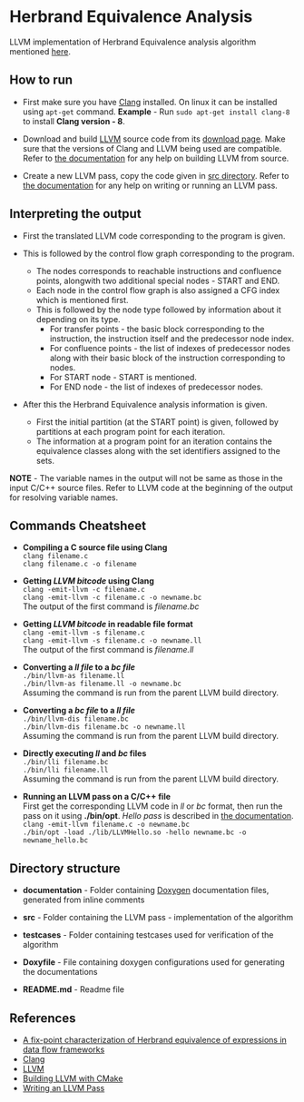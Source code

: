 
# Herbrand Equivalence Analysis

LLVM implementation of Herbrand Equivalence analysis algorithm mentioned [here](https://arxiv.org/abs/1708.04976 "A fix-point characterization of Herbrand equivalence of expressions in data flow frameworks").

## How to run

* First make sure you have [Clang](https://clang.llvm.org/ "Clang") installed. On linux it can be installed using `apt-get` command.
**Example** - Run `sudo apt-get install clang-8` to install **Clang version - 8**.

* Download and build [LLVM](https://llvm.org/ "LLVM Compiler Infrastructure") source code from its [download page](http://releases.llvm.org/download.html "LLVM Download Page"). Make sure that the versions of Clang and LLVM being used are compatible. Refer to [the documentation](https://llvm.org/docs/CMake.html "Building LLVM with CMake") for any help on building LLVM from source.

* Create a new LLVM pass, copy the code given in [src directory](./src "src directory"). Refer to [the documentation](http://llvm.org/docs/WritingAnLLVMPass.html "Writing an LLVM Pass") for any help on writing or running an LLVM pass.

## Interpreting the output

* First the translated LLVM code corresponding to the program is given.

* This is followed by the control flow graph corresponding to the program.
  * The nodes corresponds to reachable instructions and confluence points, alongwith two additional special nodes - START and END.
  * Each node in the control flow graph is also assigned a CFG index which is mentioned first.
  * This is followed by the node type followed by information about it depending on its type.
    * For transfer points - the basic block corresponding to the instruction, the instruction itself and the predecessor node index.
    * For confluence points - the list of indexes of predecessor nodes along with their basic block of the instruction corresponding to nodes.
    * For START node - START is mentioned.
    * For END node - the list of indexes of predecessor nodes.

* After this the Herbrand Equivalence analysis information is given.
  * First the initial partition (at the START point) is given, followed by partitions at each program point for each iteration.
  * The information at a program point for an iteration contains the equivalence classes along with the set identifiers assigned to the sets.

**NOTE** - The variable names in the output will not be same as those in the input C/C++ source files. Refer to LLVM code at the beginning of the output for resolving variable names.

## Commands Cheatsheet

* **Compiling a C source file using Clang**  
    `clang filename.c`  
    `clang filename.c -o filename`

* **Getting *LLVM bitcode* using Clang**  
    `clang -emit-llvm -c filename.c`  
    `clang -emit-llvm -c filename.c -o newname.bc`  
    The output of the first command is *filename.bc*

* **Getting *LLVM bitcode* in readable file format**  
    `clang -emit-llvm -s filename.c`  
    `clang -emit-llvm -s filename.c -o newname.ll`  
    The output of the first command is *filename.ll*

* **Converting a *ll file* to a *bc file***  
    `./bin/llvm-as filename.ll`  
    `./bin/llvm-as filename.ll -o newname.bc`  
    Assuming the command is run from the parent LLVM build directory.

* **Converting a *bc file* to a *ll file***  
    `./bin/llvm-dis filename.bc`  
    `./bin/llvm-dis filename.bc -o newname.ll`  
    Assuming the command is run from the parent LLVM build directory.

* **Directly executing *ll* and *bc* files**  
    `./bin/lli filename.bc`  
    `./bin/lli filename.ll`  
    Assuming the command is run from the parent LLVM build directory.

* **Running an LLVM pass on a C/C++ file**  
    First get the corresponding LLVM code in *ll* or *bc* format, then run the pass on it using **./bin/opt**. *Hello pass* is described in [the documentation](http://llvm.org/docs/WritingAnLLVMPass.html "Writing an LLVM Pass").  
    `clang -emit-llvm filename.c -o newname.bc`  
    `./bin/opt -load ./lib/LLVMHello.so -hello newname.bc -o newname_hello.bc`

## Directory structure

* **documentation** - Folder containing [Doxygen](http://www.doxygen.nl/ "Doxygen") documentation files, generated from inline comments

* **src** - Folder containing the LLVM pass - implementation of the algorithm  

* **testcases** - Folder containing testcases used for verification of the algorithm

* **Doxyfile** - File containing doxygen configurations used for generating the documentations

* **README.md** - Readme file

## References

* [A fix-point characterization of Herbrand equivalence of expressions in data flow frameworks](https://arxiv.org/abs/1708.04976 "A fix-point characterization of Herbrand equivalence of expressions in data flow frameworks")
* [Clang](https://clang.llvm.org/ "Clang")
* [LLVM](https://llvm.org/ "LLVM Compiler Infrastructure")
* [Building LLVM with CMake](https://llvm.org/docs/CMake.html "Building LLVM with CMake")
* [Writing an LLVM Pass](http://llvm.org/docs/WritingAnLLVMPass.html "Writing an LLVM Pass")
